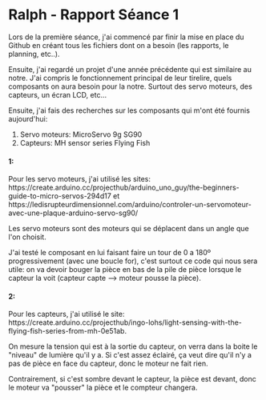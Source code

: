 <h1>Ralph - Rapport Séance 1</h1>	

<p> Lors de la première séance, j'ai commencé par finir la mise en place du Github en créant tous les fichiers dont on a besoin (les rapports, le planning, etc..). </p>
<p> Ensuite, j'ai regardé un projet d'une année précédente qui est similaire au notre. J'ai compris le fonctionnement principal de leur tirelire, quels composants on aura besoin pour la notre. Surtout des servo moteurs, des capteurs, un écran LCD, etc... </p> 
<p> Ensuite, j'ai fais des recherches sur les composants qui m'ont été fournis aujourd'hui: </p>
   <ol>
    <li> Servo moteurs: MicroServo 9g SG90 </li>
    <li> Capteurs: MH sensor series Flying Fish</li>
   </ol>

#### 1: ####
<p> Pour les servo moteurs, j'ai utilisé les sites: https://create.arduino.cc/projecthub/arduino_uno_guy/the-beginners-guide-to-micro-servos-294d17 et https://ledisrupteurdimensionnel.com/arduino/controler-un-servomoteur-avec-une-plaque-arduino-servo-sg90/ </p>
<p> Les servo moteurs sont des moteurs qui se déplacent dans un angle que l'on choisit.</p>
<p> J'ai testé le composant en lui faisant faire un tour de 0 a 180º progressivement (avec une boucle for), c'est surtout ce code qui nous sera utile: on va devoir bouger la pièce en bas de la pile de pièce lorsque le capteur la voit (capteur capte --> moteur pousse la pièce). </p>

#### 2: ####
<p> Pour les capteurs, j'ai utilisé le site: https://create.arduino.cc/projecthub/ingo-lohs/light-sensing-with-the-flying-fish-series-from-mh-0e51ab. </p>
<p> On mesure la tension qui est à la sortie du capteur, on verra dans la boite le "niveau" de lumière qu'il y a. Si c'est assez éclairé, ça veut dire qu'il n'y a pas de pièce en face du capteur, donc le moteur ne fait rien. </p>
<p> Contrairement, si c'est sombre devant le capteur, la pièce est devant, donc le moteur va "pousser" la pièce et le compteur changera. </p> 

